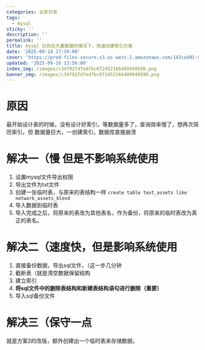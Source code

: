 ```yaml
---
categories: 业务开发
tags:
  - mysql
sticky: ''
description: ''
permalink: ''
title: mysql 已存在大量数据的情况下，快速创建索引方案
date: '2025-09-14 17:39:00'
cover: 'https://prod-files-secure.s3.us-west-2.amazonaws.com/143cad91-961b-48b0-82dc-78fbb6eb5abe/988b7974-cdc2-4e9f-acbd-04f3a00dd49f/63190571_p0.png?X-Amz-Algorithm=AWS4-HMAC-SHA256&X-Amz-Content-Sha256=UNSIGNED-PAYLOAD&X-Amz-Credential=ASIAZI2LB466SVGDGEWD%2F20250919%2Fus-west-2%2Fs3%2Faws4_request&X-Amz-Date=20250919T020148Z&X-Amz-Expires=3600&X-Amz-Security-Token=IQoJb3JpZ2luX2VjEE8aCXVzLXdlc3QtMiJGMEQCICWOqKNj2tvf8tkrn8RpP3oxyqGEddsbdFqCjkgMTEgBAiA%2FPVw%2BFCX9ReERd88ACppK7lUI4slhvYOmDpmc2n9muyqIBAjI%2F%2F%2F%2F%2F%2F%2F%2F%2F%2F8BEAAaDDYzNzQyMzE4MzgwNSIM1orxCkR8XnFoUmusKtwD7wI05W1b36lSuoIwlz3yD9vICVXsmtZFzSe0wPH4aQGg2bUnKwvCOKi%2Fl61z979%2FFak250X0ea1Njvml7TgCDhsmNZq4jSQnKchOU88K0icAem%2Fs7kZbIYkpdHJWFhLRdLtOUU5Qulc6SLY%2B3fl3KjG02zuTDwn2khRgH1KajiCTr%2BK4Q3uwe4%2FSutHn8VQcaI37UjVk4UXrCG9mrGKxDUue0hqK3LvfxwFSTxnBORwjHe%2B%2BZ%2BJpI3I7%2FrOJI1fmEcWAorlWl8dVygGJ6nlmdIxoNUY576LN0BeItC0o1stgdNOyO23XUFoYaYaHF%2BO85NnROrpzIMlUgM7%2FRd2qFdqnJX0uEhfWo%2BxLW32RBx%2Bwn%2F6rheGmgVP4MGLDX1jC3ysPapwUFrx3J8uSgCyP5fNkbkdxfP5kSQSBUqH0nM1wYQ%2BvgpO%2Fp3i8wq4YzvyN8PgWizQvtZ51sin%2FJ8b1y3c%2FslGRvHQp7WGGDI1g2LNp7UuoKIMKSpMYD19tlmadewQ5NvsEr%2FjyOYyHa%2FbwB7nmLW%2BLJTi5zXxV%2BTywDvyLgj%2BM3VDAF3c3xLdRvALlNWhNEshDUMQki3wJRFuR%2FdJH6N0IFyMgmAv%2F8998lb7CwyxUH7de7HTe0vIw8qSyxgY6pgG%2FcP4C5geOdrNMDQZaz7%2ByXrjXDe7purF%2FCar3kN00JfOrhIGK%2FDzfLEQL2nkmTwNYwKr9vBoCQXFfQneNkEW6FhSqqh7qYHmXd4PXGmuTT8MSjg3COcQ9FSHANirsfHRMV3kHQQJp%2FA0AREJ%2Fq9sviAcMjRFY40G558%2ByC5W7ekRcHlqIKjg4wHm%2BQfTWv9ZXA%2Ft4vqlkQBkXW%2F8PZcgUcx%2F6vjQz&X-Amz-Signature=9565ee0bb8a13c59411369ee207098e9eb89773786ea3411b471a97d79ae010f&X-Amz-SignedHeaders=host&x-amz-checksum-mode=ENABLED&x-id=GetObject'
updated: '2025-09-16 13:56:00'
index_img: /images/c34f92fd7edfbc072452166489949590.png
banner_img: /images/c34f92fd7edfbc072452166489949590.png
---
```


# 原因


最开始设计表的时候，没有设计好索引，等数据量多了，查询效率慢了，想再次简历索引。但 数据量巨大，一创建索引，数据库直接崩溃


# 解决一（慢 但是不影响系统使用

1. 设置mysql文件导出权限
2. 导出文件为txt文件
3. 创建一张临时表，与原来的表结构一样 `create table text_assets like network_assets_blend`
4. 导入数据到临时表
5. 导入完成之后，将原来的表改为其他表名，作为备份，将原来的临时表改为真正的表名。

# 解决二（速度快，但是影响系统使用

1. 直接备份数据，导出sql文件，（这一步几分钟
2. 截断表（就是清空数据保留结构
3. 建立索引
4. **将sql文件中的删除表结构和新建表结构语句进行删除（重要）**
5. 导入sql备份文件

# 解决三（保守一点


就是方案2的改版，额外创建出一个临时表来存储数据。


